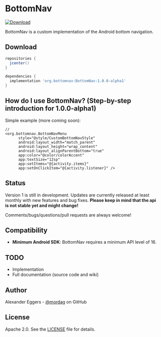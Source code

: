 BottomNav
=====

[![Download](https://api.bintray.com/packages/mordag/android/bottomnav/images/download.svg) ](https://bintray.com/mordag/android/bottomnav/_latestVersion)

BottomNav is a custom implementation of the Android bottom navigation.

Download
--------
```gradle
repositories {
  jcenter()
}

dependencies {
  implementation 'org.bottomnav:BottomNav:1.0.0-alpha1'
}
```

How do I use BottomNav? (Step-by-step introduction for 1.0.0-alpha1)
-------------------
Simple example (more coming soon):
```
//
<org.bottomnav.BottomNavMenu
      style="@style/CustomBottomNavStyle"
      android:layout_width="match_parent"
      android:layout_height="wrap_content"
      android:layout_alignParentBottom="true"
      app:color="@color/colorAccent"
      app:textSize="12sp"
      app:setItems="@{activity.items}"
      app:setOnClickItem="@{activity.listener}" />
```

Status
------
Version 1 is still in development. Updates are currently released at least monthly with new features and bug fixes. **Please keep in mind that the api is not stable yet and might change!**

Comments/bugs/questions/pull requests are always welcome!

Compatibility
-------------

 * **Minimum Android SDK**: BottomNav requires a minimum API level of 16.
 
TODO
-------------
* Implementation
* Full documentation (source code and wiki)

Author
------
Alexander Eggers - [@mordag][2] on GitHub

License
-------
Apache 2.0. See the [LICENSE][1] file for details.


[1]: https://github.com/Mordag/bottomnav/blob/master/LICENSE
[2]: https://github.com/Mordag
